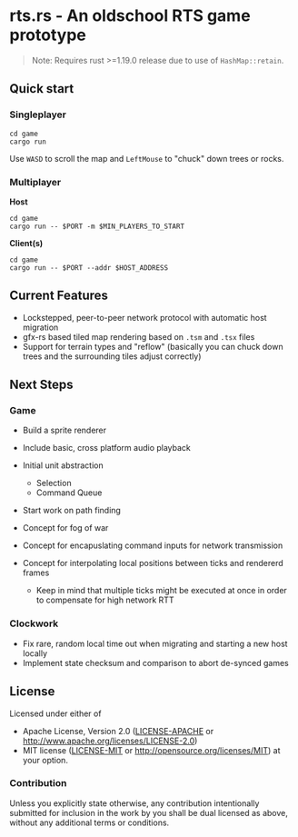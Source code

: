 # rts.rs - An oldschool RTS game prototype

> Note: Requires rust >=1.19.0 release due to use of `HashMap::retain`.

## Quick start

### Singleplayer

```
cd game
cargo run 
```

Use `WASD` to scroll the map and `LeftMouse` to "chuck" down trees or rocks.

### Multiplayer

__Host__

```
cd game
cargo run -- $PORT -m $MIN_PLAYERS_TO_START
```

__Client(s)__

```
cd game
cargo run -- $PORT --addr $HOST_ADDRESS
```

## Current Features

- Lockstepped, peer-to-peer network protocol with automatic host migration
- gfx-rs based tiled map rendering based on `.tsm` and `.tsx` files
- Support for terrain types and "reflow" (basically you can chuck down trees and the surrounding tiles adjust correctly)


## Next Steps

### Game 

- Build a sprite renderer
- Include basic, cross platform audio playback
- Initial unit abstraction
    - Selection
    - Command Queue

- Start work on path finding
- Concept for fog of war
- Concept for encapuslating command inputs for network transmission
- Concept for interpolating local positions between ticks and rendererd frames

    - Keep in mind that multiple ticks might be executed at once in order to compensate for high network RTT

### Clockwork

- Fix rare, random local time out when migrating and starting a new host locally
- Implement state checksum and comparison to abort de-synced games


## License

Licensed under either of
 * Apache License, Version 2.0 ([LICENSE-APACHE](LICENSE-APACHE) or http://www.apache.org/licenses/LICENSE-2.0)
 * MIT license ([LICENSE-MIT](LICENSE-MIT) or http://opensource.org/licenses/MIT)
at your option.


### Contribution

Unless you explicitly state otherwise, any contribution intentionally submitted
for inclusion in the work by you shall be dual licensed as above, without any
additional terms or conditions.


